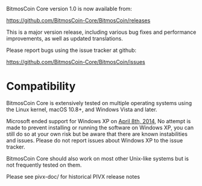 BitmosCoin Core version 1.0 is now available from:

  <https://github.com/BitmosCoin-Core/BitmosCoin/releases>

This is a major version release, including various bug fixes and
performance improvements, as well as updated translations.

Please report bugs using the issue tracker at github:

  <https://github.com/BitmosCoin-Core/BitmosCoin/issues>

Compatibility
==============

BitmosCoin Core is extensively tested on multiple operating systems using
the Linux kernel, macOS 10.8+, and Windows Vista and later.

Microsoft ended support for Windows XP on [April 8th, 2014](https://www.microsoft.com/en-us/WindowsForBusiness/end-of-xp-support),
No attempt is made to prevent installing or running the software on Windows XP, you
can still do so at your own risk but be aware that there are known instabilities and issues.
Please do not report issues about Windows XP to the issue tracker.

BitmosCoin Core should also work on most other Unix-like systems but is not
frequently tested on them.


Please see pivx-doc/ for historical PIVX release notes
